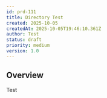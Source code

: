 ```yaml
---
id: prd-111
title: Directory Test
created: 2025-10-05
createdAt: 2025-10-05T19:46:10.361Z
author: Test
status: draft
priority: medium
version: 1.0
---
```


## Overview

Test
